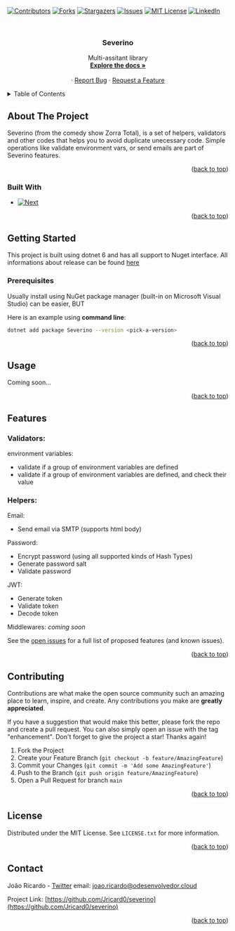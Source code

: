 <a name="readme-top"></a>
[![Contributors][contributors-shield]][contributors-url]
[![Forks][forks-shield]][forks-url]
[![Stargazers][stars-shield]][stars-url]
[![Issues][issues-shield]][issues-url]
[![MIT License][license-shield]][license-url]
[![LinkedIn][linkedin-shield]][linkedin-url]



<!-- PROJECT LOGO -->
<br />

<h3 align="center">Severino</h3>

  <p align="center">
    Multi-assitant library
    <br />
    <a href=""><strong>Explore the docs »</strong></a>
    <br />
    <br />
    ·
    <a href="https://github.com/Jricard0/severino/issues">Report Bug</a>
    ·
    <a href="https://github.com/Jricard0/severino/issues">Request a Feature</a>
  </p>
</div>



<!-- TABLE OF CONTENTS -->
<details>
  <summary>Table of Contents</summary>
  <ol>
    <li>
      <a href="#about-the-project">About The Project</a>
      <ul>
        <li><a href="#built-with">Built With</a></li>
      </ul>
    </li>
    <li>
      <a href="#getting-started">Getting Started</a>
      <ul>
        <li><a href="#prerequisites">Prerequisites</a></li>
        <li><a href="#installation">Installation</a></li>
      </ul>
    </li>
    <li><a href="#usage">Usage</a></li>
    <li><a href="#roadmap">Roadmap</a></li>
    <li><a href="#contributing">Contributing</a></li>
    <li><a href="#license">License</a></li>
    <li><a href="#contact">Contact</a></li>
    <li><a href="#acknowledgments">Acknowledgments</a></li>
  </ol>
</details>



<!-- ABOUT THE PROJECT -->
## About The Project

Severino (from the comedy show Zorra Total), is a set of helpers, validators and other codes that helps you to avoid duplicate unecessary code. Simple operations like validate environment vars, or send emails are part of Severino features.

<p align="right">(<a href="#readme-top">back to top</a>)</p>



### Built With

* [![Next][Next.js]][Next-url]

<p align="right">(<a href="#readme-top">back to top</a>)</p>



<!-- GETTING STARTED -->
## Getting Started

This project is built using dotnet 6 and has all support to Nuget interface. All informations about release can be found [here](https://github.com/Jricard0/severino/releases)

### Prerequisites

Usually install using NuGet package manager (built-in on Microsoft Visual Studio) can be easier, BUT

Here is an example using **command line**:
```sh
dotnet add package Severino --version <pick-a-version>
```

<p align="right">(<a href="#readme-top">back to top</a>)</p>



<!-- USAGE EXAMPLES -->
## Usage

Coming soon...

<p align="right">(<a href="#readme-top">back to top</a>)</p>



<!-- ROADMAP -->
## Features

### Validators:  
environment variables:
 - validate if a group of environment variables are defined
 - validate if a group of environment variables are defined, and check their value

### Helpers:  
Email:
 - Send email via SMTP (supports html body)

Password:
 - Encrypt password (using all supported kinds of Hash Types)
 - Generate password salt
 - Validate password

JWT:
 - Generate token
 - Validate token
 - Decode token

Middlewares:
*coming soon*
 
See the [open issues](https://github.com/Jricard0/cloudlib/issues) for a full list of proposed features (and known issues).

<p align="right">(<a href="#readme-top">back to top</a>)</p>



<!-- CONTRIBUTING -->
## Contributing

Contributions are what make the open source community such an amazing place to learn, inspire, and create. Any contributions you make are **greatly appreciated**.

If you have a suggestion that would make this better, please fork the repo and create a pull request. You can also simply open an issue with the tag "enhancement".
Don't forget to give the project a star! Thanks again!

1. Fork the Project
2. Create your Feature Branch (`git checkout -b feature/AmazingFeature`)
3. Commit your Changes (`git commit -m 'Add some AmazingFeature'`)
4. Push to the Branch (`git push origin feature/AmazingFeature`)
5. Open a Pull Request for branch `main`

<p align="right">(<a href="#readme-top">back to top</a>)</p>



<!-- LICENSE -->
## License

Distributed under the MIT License. See `LICENSE.txt` for more information.

<p align="right">(<a href="#readme-top">back to top</a>)</p>



<!-- CONTACT -->
## Contact

João Ricardo - [Twitter](https://twitter.com/xjricard)
email: joao.ricardo@odesenvolvedor.cloud

Project Link: [https://github.com/Jricard0/severino](https://github.com/Jricard0/severino)

<p align="right">(<a href="#readme-top">back to top</a>)</p>

<!-- MARKDOWN LINKS & IMAGES -->
<!-- https://www.markdownguide.org/basic-syntax/#reference-style-links -->
[contributors-shield]: https://img.shields.io/github/contributors/Jricard0/severino.svg?style=for-the-badge
[contributors-url]: https://github.com/Jricard0/severino/graphs/contributors
[forks-shield]: https://img.shields.io/github/forks/Jricard0/severino.svg?style=for-the-badge
[forks-url]: https://github.com/Jricard0/severino/network/members
[stars-shield]: https://img.shields.io/github/stars/Jricard0/severino.svg?style=for-the-badge
[stars-url]: https://github.com/Jricard0/severino/stargazers
[issues-shield]: https://img.shields.io/github/issues/Jricard0/severino.svg?style=for-the-badge
[issues-url]: https://github.com/Jricard0/severino/issues
[license-shield]: https://img.shields.io/github/license/Jricard0/severino.svg?style=for-the-badge
[license-url]: https://github.com/Jricard0/severino/blob/master/LICENSE.txt
[linkedin-shield]: https://img.shields.io/badge/-LinkedIn-black.svg?style=for-the-badge&logo=linkedin&colorB=555
[linkedin-url]: https://linkedin.com/in/joão-ricardo-oliveira-silva
[product-screenshot]: images/screenshot.png
[Next.js]: https://img.shields.io/badge/.Net7-000000?style=for-the-badge&logo=dotnet6&logoColor=white
[Next-url]: https://learn.microsoft.com/pt-br/dotnet/core/whats-new/dotnet-6
[React.js]: https://img.shields.io/badge/React-20232A?style=for-the-badge&logo=react&logoColor=61DAFB
[React-url]: https://reactjs.org/
[Vue.js]: https://img.shields.io/badge/Vue.js-35495E?style=for-the-badge&logo=vuedotjs&logoColor=4FC08D
[Vue-url]: https://vuejs.org/
[Angular.io]: https://img.shields.io/badge/Angular-DD0031?style=for-the-badge&logo=angular&logoColor=white
[Angular-url]: https://angular.io/
[Svelte.dev]: https://img.shields.io/badge/Svelte-4A4A55?style=for-the-badge&logo=svelte&logoColor=FF3E00
[Svelte-url]: https://svelte.dev/
[Laravel.com]: https://img.shields.io/badge/Laravel-FF2D20?style=for-the-badge&logo=laravel&logoColor=white
[Laravel-url]: https://laravel.com
[Bootstrap.com]: https://img.shields.io/badge/Bootstrap-563D7C?style=for-the-badge&logo=bootstrap&logoColor=white
[Bootstrap-url]: https://getbootstrap.com
[JQuery.com]: https://img.shields.io/badge/jQuery-0769AD?style=for-the-badge&logo=jquery&logoColor=white
[JQuery-url]: https://jquery.com 
